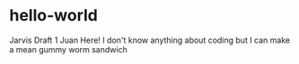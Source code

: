 # hello-world
Jarvis Draft 1
Juan Here! I don't know anything about coding but I can make a mean gummy worm sandwich
